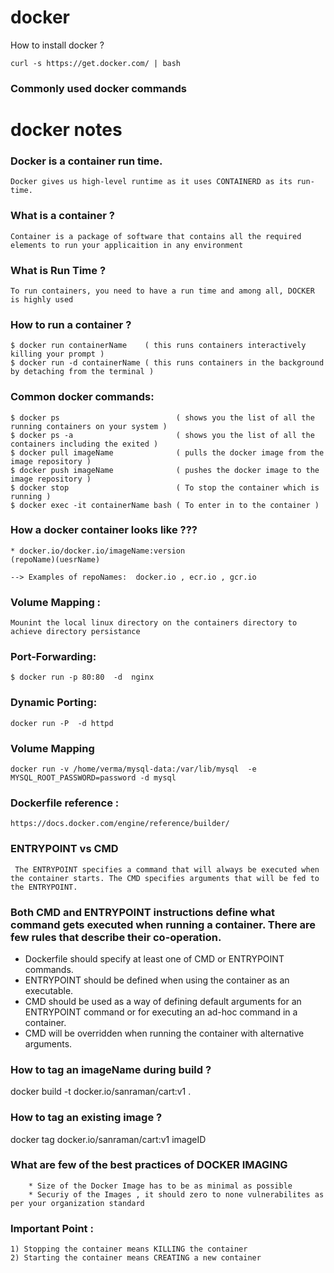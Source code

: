 # docker

How to install docker ?

```
curl -s https://get.docker.com/ | bash

```

### Commonly used docker commands

# docker notes

### Docker is a container run time.
```
Docker gives us high-level runtime as it uses CONTAINERD as its run-time.
```

### What is a container ?
```
Container is a package of software that contains all the required elements to run your applicaition in any environment
```

### What is Run Time ?

```
To run containers, you need to have a run time and among all, DOCKER is highly used
```

### How to run a container ?

```
$ docker run containerName    ( this runs containers interactively killing your prompt )
$ docker run -d containerName ( this runs containers in the background by detaching from the terminal )
```

### Common docker commands:

```
$ docker ps                          ( shows you the list of all the running containers on your system )
$ docker ps -a                       ( shows you the list of all the containers including the exited ) 
$ docker pull imageName              ( pulls the docker image from the image repository )
$ docker push imageName              ( pushes the docker image to the image repository )
$ docker stop                        ( To stop the container which is running ) 
$ docker exec -it containerName bash ( To enter in to the container )
```

### How a docker container looks like ???

```
* docker.io/docker.io/imageName:version 
(repoName)(uesrName)

--> Examples of repoNames:  docker.io , ecr.io , gcr.io

```


### Volume Mapping :

```
Mounint the local linux directory on the containers directory to achieve directory persistance
```

### Port-Forwarding:

```
$ docker run -p 80:80  -d  nginx

```
### Dynamic Porting:
```
docker run -P  -d httpd
```
### Volume Mapping 

```
docker run -v /home/verma/mysql-data:/var/lib/mysql  -e MYSQL_ROOT_PASSWORD=password -d mysql
```

 ### Dockerfile reference :
 ```
 https://docs.docker.com/engine/reference/builder/
 
 ```

### ENTRYPOINT vs CMD

```
 The ENTRYPOINT specifies a command that will always be executed when the container starts. The CMD specifies arguments that will be fed to the ENTRYPOINT.
```

### Both CMD and ENTRYPOINT instructions define what command gets executed when running a container. There are few rules that describe their co-operation.

* Dockerfile should specify at least one of CMD or ENTRYPOINT commands.
* ENTRYPOINT should be defined when using the container as an executable.
* CMD should be used as a way of defining default arguments for an ENTRYPOINT command or for executing an ad-hoc command in a container.
* CMD will be overridden when running the container with alternative arguments.


### How to tag an imageName during build ?

docker build -t docker.io/sanraman/cart:v1 .  

### How to tag an existing image ?

docker tag docker.io/sanraman/cart:v1 imageID 


### What are few of the best practices of DOCKER IMAGING

```
    * Size of the Docker Image has to be as minimal as possible 
    * Securiy of the Images , it should zero to none vulnerabilites as per your organization standard

```


### Important Point :

```
1) Stopping the container means KILLING the container 
2) Starting the container means CREATING a new container
```